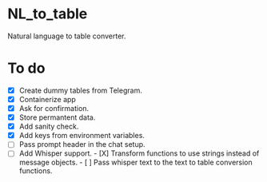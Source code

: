 # NL_to_table
Natural language to table converter.

# To do
- [x] Create dummy tables from Telegram.
- [X] Containerize app
- [X] Ask for confirmation.
- [X] Store permantent data.
- [X] Add sanity check.
- [X] Add keys from environment variables.
- [ ] Pass prompt header in the chat setup.
- [ ] Add Whisper support.
        - [X] Transform functions to use strings instead of message objects.
        - [ ] Pass whisper text to the text to table conversion functions.
